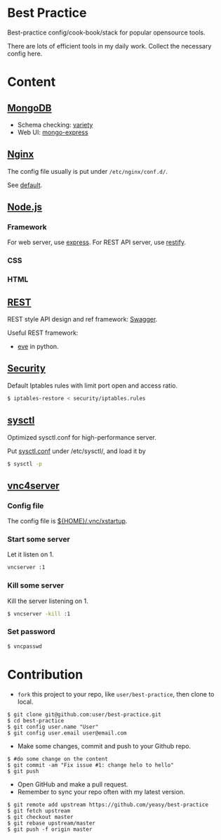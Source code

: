 Best Practice
===

Best-practice config/cook-book/stack for popular opensource tools.

There are lots of efficient tools in my daily work. Collect the necessary config here.

# Content

## [MongoDB](https://www.mongodb.org)
* Schema checking: [variety](https://github.com/variety/variety)
* Web UI: [mongo-express](https://github.com/andzdroid/mongo-express)

## [Nginx](nginx)
The config file usually is put under `/etc/nginx/conf.d/`.

See [default](nginx/default).

## [Node.js](https://nodejs.org)

### Framework
For web server, use [express](http://expressjs.com).
For REST API server, use [restify](http://restify.com).

### CSS

### HTML


## [REST](https://en.wikipedia.org/wiki/Representational_state_transfer)
REST style API design and ref framework: [Swagger](http://swagger.io/).

Useful REST framework:
* [eve](http://python-eve.org/) in python.

## [Security](security)
Default Iptables rules with limit port open and access ratio.
```sh
$ iptables-restore < security/iptables.rules
```

## [sysctl](sysctl)
Optimized sysctl.conf for high-performance server.

Put [sysctl.conf](sysctl/sysctl.conf) under /etc/sysctl/, and load it by
```sh
$ sysctl -p
```

## [vnc4server](vnc4server)
### Config file
The config file is [${HOME}/.vnc/xstartup](vnc4server/xstartup).
### Start some server
Let it listen on 1.
```sh
vncserver :1
```
### Kill some server
Kill the server listening on 1.
```sh
$ vncserver -kill :1
```
### Set password
```sh
$ vncpasswd
```

# Contribution
* `fork` this project to your repo, like `user/best-practice`, then clone to local.
```
$ git clone git@github.com:user/best-practice.git
$ cd best-practice
$ git config user.name "User"
$ git config user.email user@email.com
```

* Make some changes, commit and push to your Github repo.
```
$ #do some change on the content
$ git commit -am "Fix issue #1: change helo to hello"
$ git push
```

* Open GitHub and make a pull request.
* Remember to sync your repo often with my latest version.
```
$ git remote add upstream https://github.com/yeasy/best-practice
$ git fetch upstream
$ git checkout master
$ git rebase upstream/master
$ git push -f origin master
```
